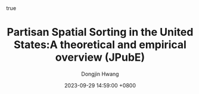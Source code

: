 ---
title: Partisan Spatial Sorting in the United States:A theoretical and empirical overview (JPubE)
author: Dongjin Hwang
date: 2023-09-29 14:59:00 +0800
categories: [논문리뷰, Economics]
tags: [political economy,political science, empirical, theory, partisan bias, polarization, heterogenity, index, spatial data, US, jpube]
math: true
mermaid: true
toc: true
toc_sticky: true
pin: true
---